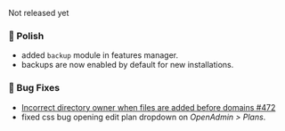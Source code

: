 Not released yet

### 💅 Polish
- added `backup` module in features manager.
- backups are now enabled by default for new installations.

### 🐛 Bug Fixes
- [Incorrect directory owner when files are added before domains #472](https://github.com/stefanpejcic/OpenPanel/issues/472)
- fixed css bug opening edit plan dropdown on *OpenAdmin > Plans*.
